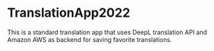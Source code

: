 # TranslationApp2022

This is a standard translation app that uses DeepL translation API and Amazon AWS as backend for saving favorite translations. 
